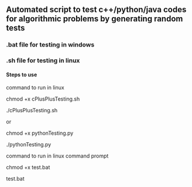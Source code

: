 ## Automated script to test c++/python/java codes for algorithmic problems by generating random tests

### .bat file for testing in windows 

### .sh file for testing in linux

#### Steps to use

command to run in linux 

chmod +x cPlusPlusTesting.sh

./cPlusPlusTesting.sh

or

chmod +x pythonTesting.py

./pythonTesting.py

command to run in linux command prompt

chmod +x test.bat

test.bat

